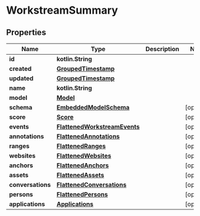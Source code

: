 
# WorkstreamSummary

## Properties
Name | Type | Description | Notes
------------ | ------------- | ------------- | -------------
**id** | **kotlin.String** |  | 
**created** | [**GroupedTimestamp**](GroupedTimestamp) |  | 
**updated** | [**GroupedTimestamp**](GroupedTimestamp) |  | 
**name** | **kotlin.String** |  | 
**model** | [**Model**](Model) |  | 
**schema** | [**EmbeddedModelSchema**](EmbeddedModelSchema) |  |  [optional]
**score** | [**Score**](Score) |  |  [optional]
**events** | [**FlattenedWorkstreamEvents**](FlattenedWorkstreamEvents) |  |  [optional]
**annotations** | [**FlattenedAnnotations**](FlattenedAnnotations) |  |  [optional]
**ranges** | [**FlattenedRanges**](FlattenedRanges) |  |  [optional]
**websites** | [**FlattenedWebsites**](FlattenedWebsites) |  |  [optional]
**anchors** | [**FlattenedAnchors**](FlattenedAnchors) |  |  [optional]
**assets** | [**FlattenedAssets**](FlattenedAssets) |  |  [optional]
**conversations** | [**FlattenedConversations**](FlattenedConversations) |  |  [optional]
**persons** | [**FlattenedPersons**](FlattenedPersons) |  |  [optional]
**applications** | [**Applications**](Applications) |  |  [optional]



